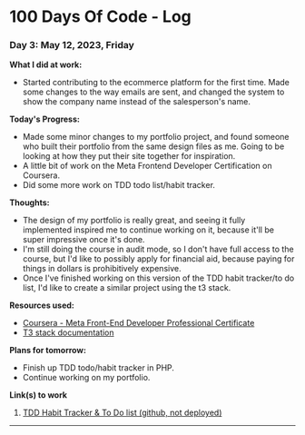 # 100 Days Of Code - Log

### Day 3: May 12, 2023, Friday

**What I did at work:**

- Started contributing to the ecommerce platform for the first time. Made some changes to the way emails are sent, and changed the system to show the company name instead of the salesperson's name. 

**Today's Progress:**

- Made some minor changes to my portfolio project, and found someone who built their portfolio from the same design files as me. Going to be looking at how they put their site together for inspiration.
- A little bit of work on the Meta Frontend Developer Certification on Coursera.
- Did some more work on TDD todo list/habit tracker.

**Thoughts:**

- The design of my portfolio is really great, and seeing it fully implemented inspired me to continue working on it, because it'll be super impressive once it's done.
- I'm still doing the course in audit mode, so I don't have full access to the course, but I'd like to possibly apply for financial aid, because paying for things in dollars is prohibitively expensive.
- Once I've finished working on this version of the TDD habit tracker/to do list, I'd like to create a similar project using the t3 stack.

**Resources used:**

- [Coursera - Meta Front-End Developer Professional Certificate](https://www.coursera.org/professional-certificates/meta-front-end-developer)
- [T3 stack documentation](https://create.t3.gg/en/introduction)

**Plans for tomorrow:**

- Finish up TDD todo/habit tracker in PHP.
- Continue working on my portfolio.

**Link(s) to work**

1. [TDD Habit Tracker & To Do list (github, not deployed)](https://github.com/mich-codes-sa/tdd-todo)

---
